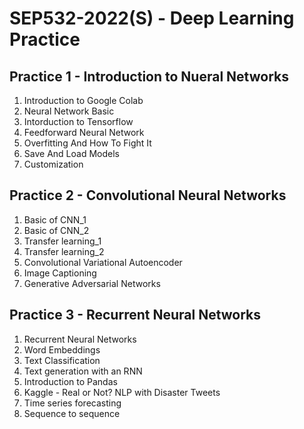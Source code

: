 # SEP532-2022(S) - Deep Learning Practice

## Practice 1 - Introduction to Nueral Networks
1. Introduction to Google Colab
2. Neural Network Basic
3. Intorduction to Tensorflow
4. Feedforward Neural Network
5. Overfitting And How To Fight It
6. Save And Load Models
7. Customization

## Practice 2 - Convolutional Neural Networks
1. Basic of CNN_1
2. Basic of CNN_2
3. Transfer learning_1
4. Transfer learning_2
5. Convolutional Variational Autoencoder
6. Image Captioning
7. Generative Adversarial Networks

## Practice 3 - Recurrent Neural Networks
1. Recurrent Neural Networks
2. Word Embeddings
3. Text Classification
4. Text generation with an RNN
5. Introduction to Pandas
6. Kaggle - Real or Not? NLP with Disaster Tweets
7. Time series forecasting
8. Sequence to sequence
